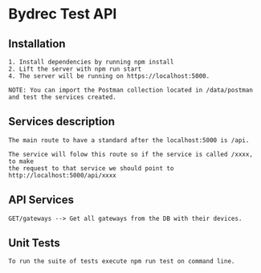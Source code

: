 # Bydrec Test API

## Installation

    1. Install dependencies by running npm install
    2. Lift the server with npm run start
    4. The server will be running on https://localhost:5000.
    
    NOTE: You can import the Postman collection located in /data/postman and test the services created.

## Services description

    The main route to have a standard after the localhost:5000 is /api.

    The service will folow this route so if the service is called /xxxx, to make
    the request to that service we should point to http://localhost:5000/api/xxxx

## API Services

    GET/gateways --> Get all gateways from the DB with their devices.

## Unit Tests

    To run the suite of tests execute npm run test on command line.
